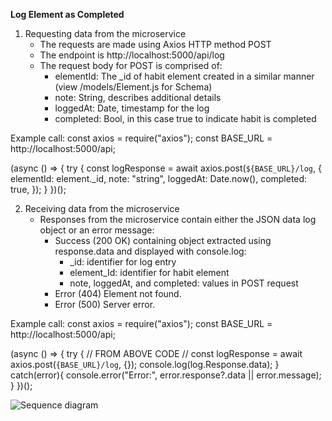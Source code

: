 **Log Element as Completed**
1. Requesting data from the microservice
   - The requests are made using Axios HTTP method POST
   - The endpoint is http://localhost:5000/api/log
   - The request body for POST is comprised of:
     - elementId: The _id of habit element created in a similar manner (view /models/Element.js for Schema)
     - note: String, describes additional details
     - loggedAt: Date, timestamp for the log
     - completed: Bool, in this case true to indicate habit is completed

Example call:
const axios = require("axios");
const BASE_URL = http://localhost:5000/api;

(async () => {
  try {
const logResponse = await axios.post(`${BASE_URL}/log`, {
            elementId: element._id,
            note: "string",
            loggedAt: Date.now(),
            completed: true,
  });
}
})();

2. Receiving data from the microservice
   - Responses from the microservice contain either the JSON data log object or an error message:
       - Success (200 OK) containing object extracted using response.data and displayed with console.log:
           - _id: identifier for log entry
           - element_Id: identifier for habit element
           - note, loggedAt, and completed: values in POST request
        - Error (404) Element not found.
        - Error (500) Server error.

Example call:
const axios = require("axios");
const BASE_URL = http://localhost:5000/api;

(async () => {
  try {
    // FROM ABOVE CODE
    // const logResponse = await axios.post(`{BASE_URL}/log`, {});
    console.log(log.Response.data);
}  catch(error){
  console.error("Error:", error.response?.data || error.message);
  }
})();

![Sequence diagram](https://github.com/user-attachments/assets/c2f5791f-0567-4a00-9825-cc8c28f5070f)
